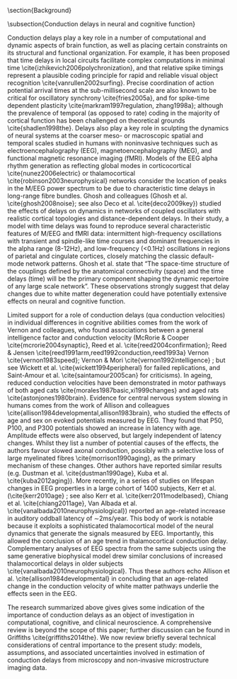 \section{Background}

\subsection{Conduction delays in neural and cognitive function}

Conduction delays play a key role in a number of computational and dynamic aspects of brain function, as well as placing certain constraints on its structural and functional organization. For example, it has been proposed that time delays in local circuits facilitate complex computations in minimal time \cite{izhikevich2006polychronization}, and that relative spike timings represent a plausible coding principle for rapid and reliable visual object recognition \cite{vanrullen2002surfing}. Precise coordination of action potential arrival times at the sub-millisecond scale are also known to be critical for oscillatory synchrony \cite{fries2005a}, and for spike-time dependent plasticity 
\cite{markram1997regulation, zhang1998a}; although the prevalence of temporal (as opposed to rate) coding in the majority of cortical function has been challenged on theoretical grounds \cite{shadlen1998the}. Delays also play a key role in sculpting the dynamics of neural systems at the coarser meso- or macroscopic spatial and temporal scales studied in humans with noninvasive techniques such as electroencephalography (EEG), magnetoencephalography (MEG), and functional magnetic resonance imaging (fMRI). Models of the EEG alpha rhythm generation as reflecting global modes in corticocortical \cite{nunez2006electric}  or thalamocortical \cite{robinson2003neurophysical} networks consider the location of peaks in the M/EEG power spectrum to be due to characteristic time delays in long-range fibre bundles. Ghosh and colleagues (Ghosh et al. \cite{ghosh2008noise}; see also Deco et al. \cite{deco2009key}) studied the effects of delays on dynamics in networks of coupled oscillators with realistic cortical topologies and distance-dependent delays. In their study, a model with time delays was found to reproduce several characteristic features of M/EEG and fMRI data: intermittent high-frequency oscillations with transient and spindle-like time courses and dominant frequencies in the alpha range (8-12Hz), and low-frequency (<0.1Hz) oscillations in regions of parietal and cingulate cortices, closely matching the classic default-mode network patterns.  Ghosh et al. state that “The space-time structure of the couplings defined by the anatomical connectivity (space) and the time delays (time) will be the primary component shaping
the dynamic repertoire of any large scale network”. These observations strongly suggest that delay changes due to white matter degeneration could have potentially extensive effects on neural and cognitive function. 

Limited support for a role of conduction delays (qua conduction velocities) in individual differences in cognitive abilities comes from the work of Vernon and colleagues, who found associations between a general intelligence factor and conduction velocity (McRorie \& Cooper  \cite{mcrorie2004synaptic}, Reed et al. \cite{reed2004confirmation}; Reed \& Jensen \cite{reed1991arm,reed1992conduction,reed1993a}
Vernon \cite{vernon1983speed}; Vernon \& Mori \cite{vernon1992intelligence} ; but see Wickett et al. \cite{wickett1994peripheral} for failed replications, and Saint-Amour et al. \cite{saintamour2005can} for criticisms). In ageing, reduced conduction velocities have been demonstrated in motor pathways of both aged cats \cite{morales1987basic,xi1999changes} and aged rats \cite{astonjones1980brain}. Evidence for central nervous system slowing in humans comes from the work of Allison and colleagues \cite{allison1984developmental,allison1983brain}, who studied the effects of age and sex on evoked potentials measured by EEG. They found that P50, P100, and P300 potentials showed an increase in latency with age.  Amplitude effects were also observed, but largely independent of latency changes. Whilst they list a number of potential causes of the effects, the authors favour slowed axonal conduction, possibly with a selective loss of large myelinated fibres \cite{morrison1990aging}, as the primary mechanism of these changes. Other authors have reported similar results (e.g. Dustman et al. \cite{dustman1990age}, Kuba et al. \cite{kuba2012aging}). More recently, in a series of studies on lifespan changes in EEG properties in a large cohort of 1400 subjects, Kerr et al. (\cite{kerr2010age} 
; see also Kerr et al. \cite{kerr2011modelbased}, Chiang et al. \cite{chiang2011age}, Van Albada et al. \cite{vanalbada2010neurophysiological}) reported an age-related increase in auditory oddball latency of ∼2ms/year. This body of work is notable because it exploits a sophisticated thalamocortical model of the neural dynamics that generate the signals measured by EEG. Importantly, this allowed the conclusion of an age trend in thalamocortical conduction delay. Complementary analyses of EEG spectra from the same subjects using the same generative biophysical model drew similar conclusions of increased thalamocortical delays in older subjects \cite{vanalbada2010neurophysiological}. Thus these authors echo Allison et al.  \cite{allison1984developmental} in concluding that an age-related change in the conduction velocity of white matter pathways underlie the effects seen in the EEG. 

The research summarized above gives gives some indication of the importance of conduction delays as an object of investigation in computational, cognitive, and clinical neuroscience. A comprehensive review is beyond the scope of this paper; further discussion can be found in Griffiths \cite{griffiths2014the}. We now review briefly several technical considerations of central importance to the present study: models, assumptions, and associated uncertainties involved in estimation of conduction delays from microscopy and non-invasive microstructure imaging data.
